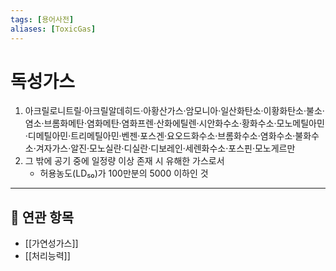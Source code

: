 ```yaml
---  
tags: [용어사전]  
aliases: [ToxicGas]  
---
```


# 독성가스

1. 아크릴로니트릴·아크릴알데히드·아황산가스·암모니아·일산화탄소·이황화탄소·불소·염소·브롬화메탄·염화메탄·염화프렌·산화에틸렌·시안화수소·황화수소·모노메틸아민·디메틸아민·트리메틸아민·벤젠·포스겐·요오드화수소·브롬화수소·염화수소·불화수소·겨자가스·알진·모노실란·디실란·디보레인·세렌화수소·포스핀·모노게르만  
2. 그 밖에 공기 중에 일정량 이상 존재 시 유해한 가스로서  
   - 허용농도(LD₅₀)가 100만분의 5000 이하인 것  

---

## 🔗 연관 항목  
- [[가연성가스]]  
- [[처리능력]]  